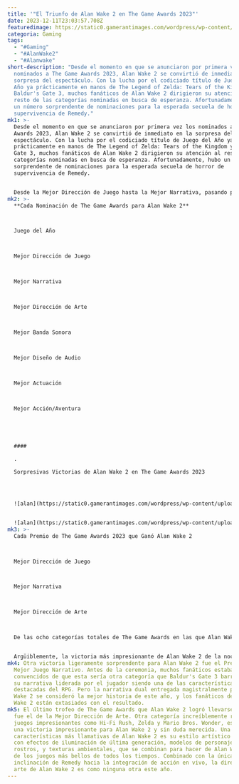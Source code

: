 ```yaml
---
title: '"El Triunfo de Alan Wake 2 en The Game Awards 2023"'
date: 2023-12-11T23:03:57.708Z
featuredimage: https://static0.gamerantimages.com/wordpress/wp-content/uploads/2023/12/game-awards-alan-wake-2-wins.jpg?q=50&fit=contain&w=1140&h=&dpr=1.5
categoria: Gaming
tags:
  - "#Gaming"
  - "#AlanWake2"
  - "#Alanwake"
short-description: "Desde el momento en que se anunciaron por primera vez los
  nominados a The Game Awards 2023, Alan Wake 2 se convirtió de inmediato en la
  sorpresa del espectáculo. Con la lucha por el codiciado título de Juego del
  Año ya prácticamente en manos de The Legend of Zelda: Tears of the Kingdom y
  Baldur's Gate 3, muchos fanáticos de Alan Wake 2 dirigieron su atención al
  resto de las categorías nominadas en busca de esperanza. Afortunadamente, hubo
  un número sorprendente de nominaciones para la esperada secuela de horror de
  supervivencia de Remedy."
mk1: >-
  Desde el momento en que se anunciaron por primera vez los nominados a The Game
  Awards 2023, Alan Wake 2 se convirtió de inmediato en la sorpresa del
  espectáculo. Con la lucha por el codiciado título de Juego del Año ya
  prácticamente en manos de The Legend of Zelda: Tears of the Kingdom y Baldur's
  Gate 3, muchos fanáticos de Alan Wake 2 dirigieron su atención al resto de las
  categorías nominadas en busca de esperanza. Afortunadamente, hubo un número
  sorprendente de nominaciones para la esperada secuela de horror de
  supervivencia de Remedy.


  Desde la Mejor Dirección de Juego hasta la Mejor Narrativa, pasando por la Mejor Dirección de Arte y la Mejor Banda Sonora, entre otras, Alan Wake 2 fue nominado para un total de ocho prestigiosos premios de The Game Awards. Los fanáticos sabían muy bien que Alan Wake 2 probablemente no ganaría el Juego del Año, pero cuando se trataba del resto, tenía tan buenas posibilidades de ganar como cualquier otro nominado. Los resultados finales de The Game Awards se desarrollaron en su mayoría según las expectativas de los fanáticos, con Baldur's Gate 3 arrasando en la mayoría de las categorías, pero una de las sorpresas más grandes de la noche fue la cantidad de premios que Alan Wake 2 logró llevarse a casa.
mk2: >-
  **Cada Nominación de The Game Awards para Alan Wake 2**



  Juego del Año



  Mejor Dirección de Juego



  Mejor Narrativa



  Mejor Dirección de Arte



  Mejor Banda Sonora



  Mejor Diseño de Audio



  Mejor Actuación



  Mejor Acción/Aventura





  #### 

  .

  Sorpresivas Victorias de Alan Wake 2 en The Game Awards 2023




  ![alan](https://static0.gamerantimages.com/wordpress/wp-content/uploads/2023/12/alan-wake-2-alan-saga.jpg?q=50&fit=contain&w=750&h=415&dpr=1.5 "alan")


  ![alan](https://static0.gamerantimages.com/wordpress/wp-content/uploads/2023/12/alan-wake-game-awards-performance.jpg?q=50&fit=contain&w=750&h=415&dpr=1.5 "alan")
mk3: >-
  Cada Premio de The Game Awards 2023 que Ganó Alan Wake 2



  Mejor Dirección de Juego



  Mejor Narrativa



  Mejor Dirección de Arte



  De las ocho categorías totales de The Game Awards en las que Alan Wake 2 fue nominado, Remedy logró asegurar la victoria en tres de ellas. Si bien el acto real de ganar esas categorías no es sorprendente, dado que Alan Wake 2 es una experiencia de videojuego realmente excepcional, lo sorprendente es el nivel de competencia que Alan Wake 2 logró superar para obtener estos codiciados premios.


  Argüiblemente, la victoria más impresionante de Alan Wake 2 de la noche ocurrió hacia el final de The Game Awards 2023. Enfrentándose a gigantes como Baldur's Gate 3, Zelda: Tears of the Kingdom, Super Mario Bros. Wonder y Marvel's Spider-Man 2, Alan Wake 2 logró llevarse a casa el trofeo a la Mejor Dirección de Juego en The Game Awards 2023. Aunque Sam Lake de Remedy fue apresuradamente retirado del escenario después de solo 30 segundos, este momento es sin duda un punto culminante de toda la historia de Remedy, siendo la visión compartida única del estudio lo que les aseguró este premio.
mk4: Otra victoria ligeramente sorprendente para Alan Wake 2 fue el Premio al
  Mejor Juego Narrativo. Antes de la ceremonia, muchos fanáticos estaban
  convencidos de que esta sería otra categoría que Baldur's Gate 3 barrería, con
  su narrativa liderada por el jugador siendo una de las características más
  destacadas del RPG. Pero la narrativa dual entregada magistralmente por Alan
  Wake 2 se consideró la mejor historia de este año, y los fanáticos de Alan
  Wake 2 están extasiados con el resultado.
mk5: El último trofeo de The Game Awards que Alan Wake 2 logró llevarse a casa
  fue el de la Mejor Dirección de Arte. Otra categoría increíblemente reñida con
  juegos impresionantes como Hi-Fi Rush, Zelda y Mario Bros. Wonder, esta fue
  una victoria impresionante para Alan Wake 2 y sin duda merecida. Una de las
  características más llamativas de Alan Wake 2 es su estilo artístico realista,
  con efectos de iluminación de última generación, modelos de personajes y
  rostros, y texturas ambientales, que se combinan para hacer de Alan Wake 2 uno
  de los juegos más bellos de todos los tiempos. Combinado con la única
  inclinación de Remedy hacia la integración de acción en vivo, la dirección de
  arte de Alan Wake 2 es como ninguna otra este año.
---
```

